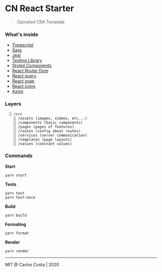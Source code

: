 # CN React Starter

> Opinated CRA Template

### What's inside
- [Typescript]()
- [Sass]()
- [Jest]()
- [Testing Library]()
- [Styled Components]()
- [React Router Dom]()
- [React query]()
- [React snap]()
- [React icons]()
- [Axios]()

### Layers

```
  📁 /src
    📁 /assets (images, videos, etc...)
    📁 /components (basic components)
    📁 /pages (pages of features)
    📁 /routes (config about routes)
    📁 /services (server communication)
    📁 /templates (page layouts)
    📁 /values (constant values)
```

### Commands

**Start**
```
yarn start
```

**Tests**
```
yarn test
yarn test:once
```

**Build**
```
yarn build
```

**Formating**
```
yarn format
```

**Render**
```
yarn render
```
---

MIT @ Carlos Costa | 2020
